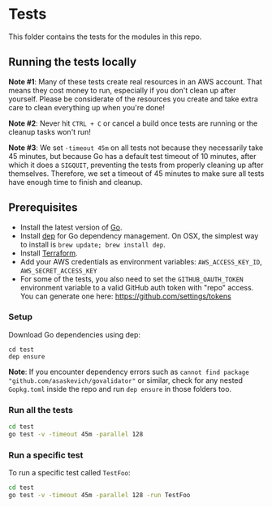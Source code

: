 # Tests

This folder contains the tests for the modules in this repo.



## Running the tests locally

**Note #1**: Many of these tests create real resources in an AWS account. That means they cost money to run, especially
if you don't clean up after yourself. Please be considerate of the resources you create and take extra care to clean
everything up when you're done!

**Note #2**: Never hit `CTRL + C` or cancel a build once tests are running or the cleanup tasks won't run!

**Note #3**: We set `-timeout 45m` on all tests not because they necessarily take 45 minutes, but because Go has a
default test timeout of 10 minutes, after which it does a `SIGQUIT`, preventing the tests from properly cleaning up
after themselves. Therefore, we set a timeout of 45 minutes to make sure all tests have enough time to finish and
cleanup.


## Prerequisites

- Install the latest version of [Go](https://golang.org/).
- Install [dep](https://github.com/golang/dep) for Go dependency management. On OSX, the simplest way to install is
  `brew update; brew install dep`.
- Install [Terraform](https://www.terraform.io/downloads.html).
- Add your AWS credentials as environment variables: `AWS_ACCESS_KEY_ID`, `AWS_SECRET_ACCESS_KEY`
- For some of the tests, you also need to set the `GITHUB_OAUTH_TOKEN` environment variable to a valid GitHub
  auth token with "repo" access. You can generate one here: https://github.com/settings/tokens


### Setup

Download Go dependencies using dep:

```
cd test
dep ensure
```

**Note**: If you encounter dependency errors such as `cannot find package "github.com/asaskevich/govalidator"` or 
similar, check for any nested `Gopkg.toml` inside the repo and run `dep ensure` in those folders too.

### Run all the tests

```bash
cd test
go test -v -timeout 45m -parallel 128
```


### Run a specific test

To run a specific test called `TestFoo`:

```bash
cd test
go test -v -timeout 45m -parallel 128 -run TestFoo
```
